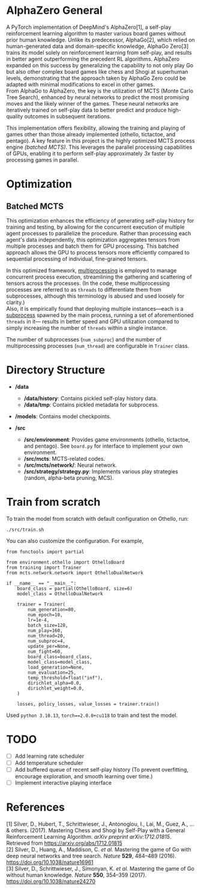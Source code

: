 # AlphaZero General
A PyTorch implementation of DeepMind's AlphaZero[1], a self-play reinforcement learning algorithm to master various board games without prior human knowledge.
Unlike its predecessor, AlphaGo[2], which relied on human-generated data and domain-specific knowledge, AlphaGo Zero[3] trains its model solely on reinforcement learning from self-play, and results in better agent outperforming the precedent RL algorithms. AlphaZero expanded on this success by generalizing the capability to not only play Go but also other complex board games like chess and Shogi at superhuman levels, demonstrating that the approach taken by AlphaGo Zero could be adapted with minimal modifications to excel in other games.  
From AlphaGo to AlphaZero, the key is the utilization of MCTS (Monte Carlo Tree Search), enhanced by neural networks to predict the most promising moves and the likely winner of the games. These neural networks are iteratively trained on self-play data to better predict and produce high-quality outcomes in subsequent iterations.

This implementation offers flexibility, allowing the training and playing of games other than those already implemented (othello, tictactoe, and pentago). A key feature in this project is the highly optimized MCTS process engine *(batched MCTS)*. This leverages the parallel processing capabilities of GPUs, enabling it to perform self-play approximately *3x* faster by processing games in parallel.

# Optimization
## Batched MCTS
This optimization enhances the efficiency of generating self-play history for training and testing, by allowing for the concurrent execution of multiple agent processes to parallelize the procedure. Rather than processing each agent's data independently, this optimization aggregates tensors from multiple processes and batch them for GPU processing. This batched approach allows the GPU to process tensors more efficiently compared to sequential processing of individual, fine-grained tensors.

In this optimized framework, [multiprocessing](https://docs.python.org/3/library/multiprocessing.html) is employed to manage concurrent process execution, streamlining the gathering and scattering of tensors across the processes. (In the code, these multiprocessing processes are referred to as `threads` to differentiate them from subprocesses, although this terminology is abused and used loosely for clarity.)  
Also, it is empirically found that deploying multiple instances—each is a [subprocess](https://docs.python.org/3/library/subprocess.html) spawned by the main process, running a set of aforementioned `threads` in it— results in better speed and GPU utilization compared to simply increasing the number of `threads` within a single instance.

The number of subprocesses (`num_subproc`) and the number of multiprocessing processes (`num_thread`) are configurable in `Trainer` class.

# Directory Structure
- **/data**
  - **/data/history**: Contains pickled self-play history data.
  - **/data/tmp**: Contains pickled metadata for subprocess.

- **/models**: Contains model checkpoints.

- **/src**
  - **/src/environment**: Provides game environments (othello, tictactoe, and pentago). See `board.py` for interface to implement your own environment.
  - **/src/mcts**: MCTS-related codes.
  - **/src/mcts/network/**: Neural network.
  - **/src/strategy/strategy.py**: Implements various play strategies (random, alpha-beta pruning, MCS).


# Train from scratch
To train the model from scratch with default configuration on Othello, run:
```
./src/train.sh
```
You can also customize the configuration. For example,
```
from functools import partial

from environment.othello import OthelloBoard
from training import Trainer
from mcts.network.network import OthelloDualNetwork

if __name__ == "__main__":
    board_class = partial(OthelloBoard, size=6)
    model_class = OthelloDualNetwork

    trainer = Trainer(
        num_generation=80,
        num_epoch=10,
        lr=1e-4,
        batch_size=128,
        num_play=160,
        num_thread=20,
        num_subproc=4,
        update_per=None,
        num_fight=60,
        board_class=board_class,
        model_class=model_class,
        load_generation=None,
        num_evaluation=25,
        temp_threshold=float("inf"),
        dirichlet_alpha=0.0,
        dirichlet_weight=0.0,
    )

    losses, policy_losses, value_losses = trainer.train()
```

Used `python 3.10.13`, `torch==2.0.0+cu118` to train and test the model.

# TODO
- [ ] Add learning rate scheduler
- [ ] Add temperature scheduler
- [ ] Add buffered queue of recent self-play history
(To prevent overfitting, encourage exploration, and smooth learning over time.)
- [ ] Implement interactive playing interface

# References
[1] Silver, D., Hubert, T., Schrittwieser, J., Antonoglou, I., Lai, M., Guez, A., ... & others. (2017). Mastering Chess and Shogi by Self-Play with a General Reinforcement Learning Algorithm. *arXiv preprint arXiv:1712.01815*. Retrieved from https://arxiv.org/abs/1712.01815  
[2] Silver, D., Huang, A., Maddison, C. _et al._ Mastering the game of Go with deep neural networks and tree search. _Nature_ **529**, 484–489 (2016). https://doi.org/10.1038/nature16961  
[3] Silver, D., Schrittwieser, J., Simonyan, K. _et al._ Mastering the game of Go without human knowledge. _Nature_ **550**, 354–359 (2017). https://doi.org/10.1038/nature24270  
